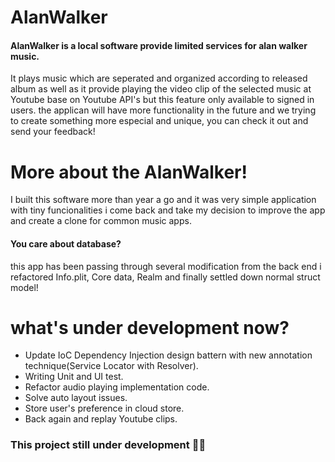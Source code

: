 # AlanWalker
#### AlanWalker is a local software provide limited services for alan walker music.
It plays music which are seperated and organized according to released album as well as it provide playing the video clip of the selected music at Youtube base on Youtube API's but this feature only available to signed in users.
the applican will have more functionality in the future and we trying to create something more especial and unique, you can check it out and send your feedback!


# More about the AlanWalker!
I built this software more than year a go and it was very simple application with tiny funcionalities i come back and take my decision to improve the app and create a clone for common music apps.
#### You care about database? 
this app has been passing through several modification from the back end i refactored  Info.plit, Core data, Realm and finally settled down normal struct model!

# what's under development now?
- Update IoC Dependency Injection design battern with new annotation technique(Service Locator with Resolver).
- Writing Unit and UI test.
- Refactor audio playing implementation code.
- Solve auto layout issues.
- Store user's preference in cloud store.
- Back again and replay Youtube clips.

### This project still under development 👨‍💻
